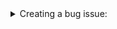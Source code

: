 <details>
<summary>
Creating a bug issue:
</summary>

> - [ ] Add the `Bug` label
> - [ ] When planned, set the due date to the end of the relevant sprint
> - [ ] When planned, add the `Sprint::NUMBER` label

</details>
